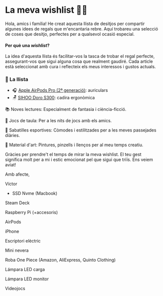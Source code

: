# La meva wishlist 📝🎁
Hola, amics i família!
He creat aquesta llista de desitjos per compartir algunes idees de regals que m'encantaria rebre. Aquí trobareu una selecció de coses que desitjo, perfectes per a qualsevol ocasió especial.

#### Per què una *wishlist*?
La idea d'aquesta llista és facilitar-vos la tasca de trobar el regal perfecte, assegurant-vos que sigui alguna cosa que realment gaudiré. Cada article està seleccionat amb cura i reflecteix els meus interessos i gustos actuals.

### 📝 La llista
- 🎧 [Apple AirPods Pro (2ª generació)](https://amzn.eu/d/51HVK3K): auriculars
- 🪑 [SIHOO Doro S300](https://amzn.eu/d/5srwXK9): cadira ergonòmica

📚 Noves lectures: Especialment de fantasia i ciència-ficció.

🧩 Jocs de taula: Per a les nits de jocs amb els amics.

👟 Sabatilles esportives: Còmodes i estilitzades per a les meves passejades diàries.

🎨 Material d'art: Pintures, pinzells i llenços per al meu temps creatiu.

Gràcies per prendre't el temps de mirar la meva wishlist. El teu gest significa molt per a mi i estic emocionat pel que sigui que triïs. Ens veiem aviat!

Amb afecte,

Víctor

- SSD Nvme (Macbook)

Steam Deck

Raspberry Pi (+accesoris)

AirPods

iPhone

Escriptori elèctric

Mini nevera

Roba One Piece (Amazon, AliExpress, Quinto Clothing)

Lámpara LED carga

Lámpara LED monitor

Videojocs
